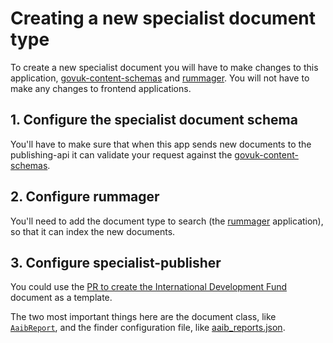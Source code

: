 # Creating a new specialist document type

To create a new specialist document you will have to make changes to this
application, [govuk-content-schemas][govuk-content-schemas] and
[rummager][rummager]. You will not have to make any changes to frontend
applications.

## 1. Configure the specialist document schema

You'll have to make sure that when this app sends new documents to the
publishing-api it can validate your request against the
[govuk-content-schemas][govuk-content-schemas].

## 2. Configure rummager

You'll need to add the document type to search (the [rummager][rummager] application), so that it can
index the new documents.

[govuk-content-schemas]: https://github.com/alphagov/govuk-content-schemas
[rummager]: https://github.com/alphagov/rummager

## 3. Configure specialist-publisher

You could use the [PR to create the International Development Fund](https://github.com/alphagov/specialist-publisher/pull/855) document as a
template.

The two most important things here are the document class, like [`AaibReport`](/app/models/aaib_report.rb), and the finder configuration file, like [aaib_reports.json](/lib/documents/schemas/aaib_reports.json).
